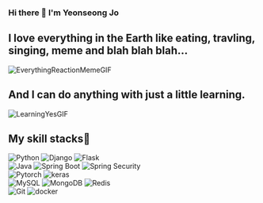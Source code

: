 ### Hi there 👋 I'm Yeonseong Jo
<h2> I love everything in the Earth like eating, travling, singing, meme and blah blah blah...</h2>

![EverythingReactionMemeGIF](https://user-images.githubusercontent.com/76899755/216822373-8de269bd-8f0f-4b8f-b3a1-079acf89621e.gif)


<h2> And I can do anything with just a little learning.</h2>

![LearningYesGIF](https://user-images.githubusercontent.com/76899755/216823006-8bd8f2b5-69d5-4bab-8779-2e7c58367b0e.gif)

<h2> My skill stacks🧩</h2>

![Python](https://img.shields.io/badge/-Python-3776AB?style=flat&logo=Python&logoColor=ffffff)
![Django](https://img.shields.io/badge/-django-092E20?style=flat&logo=django&logoColor=ffffff)
![Flask](https://img.shields.io/badge/-flask-000000?style=flat&logo=flask&logoColor=ffffff)
<br>
![Java](https://img.shields.io/badge/-Java-007396?style=flat&logo=Java&logoColor=ffffff)
![Spring Boot](https://img.shields.io/badge/springboot-6DB33F?style=flat&logo=springboot&logoColor=ffffff)
![Spring Security](https://img.shields.io/badge/springSecurity-6DB33F?style=flat&logo=springsecurityt&logoColor=ffffff)
<br>
![Pytorch](https://img.shields.io/badge/-pytorch-EE4C2C?style=flar&logo=pytorch&logoColor=ffffff)
![keras](https://img.shields.io/badge/-keras-D00000?style=flat&logo=keras&logoColor=ffffff)
<br>
![MySQL](https://img.shields.io/badge/-MySQL-4479A1?style=flat&logo=mysql&logoColor=ffffff)
![MongoDB](https://img.shields.io/badge/-MongoDB-47A248?style=flat&logo=mongodb&logoColor=ffffff)
![Redis](https://img.shields.io/badge/-Redis-DC382D?style=flat&logo=redis&logoColor=ffffff)
<br>
![Git](https://img.shields.io/badge/-Git-F05032?style=flat&logo=git&logoColor=ffffff)
![docker](https://img.shields.io/badge/-docker-#2496ED?style=flat&logo=Docker&logoColor=ffffff)
